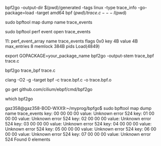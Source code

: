 bpf2go -output-dir $(pwd)/generated -tags linux -type trace_info -go-package=load -target amd64 bpf $(pwd)/trace.c -- -I$(pwd)


sudo bpftool map dump name trace_events

sudo bpftool perf event open trace_events





11: perf_event_array  name trace_events  flags 0x0
        key 4B  value 4B  max_entries 8  memlock 384B
        pids Load(4849)


export GOPACKAGE=your_package_name
bpf2go -output-stem trace_bpf trace.c

bpf2go trace_bpf trace.c



clang -O2 -g -target bpf -c trace.bpf.c -o trace.bpf.o

go get github.com/cilium/ebpf/cmd/bpf2go

which bpf2go



gaz358@gaz358-BOD-WXX9:~/myprog/bpfgo$ sudo bpftool map dump name trace_events
key:
00 00 00 00
value:
Unknown error 524
key:
01 00 00 00
value:
Unknown error 524
key:
02 00 00 00
value:
Unknown error 524
key:
03 00 00 00
value:
Unknown error 524
key:
04 00 00 00
value:
Unknown error 524
key:
05 00 00 00
value:
Unknown error 524
key:
06 00 00 00
value:
Unknown error 524
key:
07 00 00 00
value:
Unknown error 524
Found 0 elements
